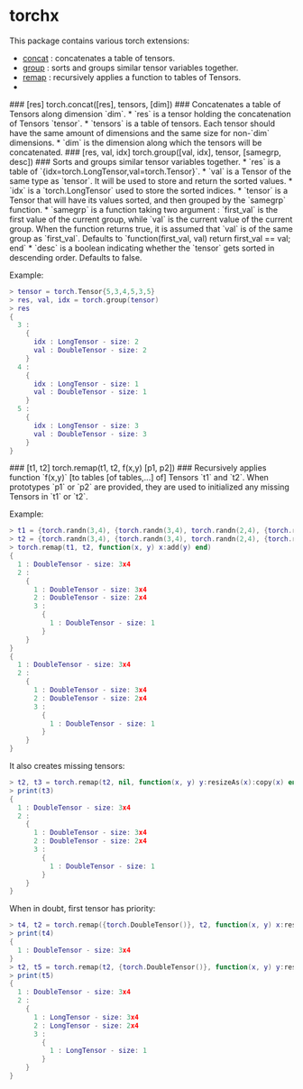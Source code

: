 torchx
======

This package contains various torch extensions:
 * [concat](#torch.concat) : concatenates a table of tensors.
 * [group](#torch.group) : sorts and groups similar tensor variables together. 
 * [remap](#torch.remap) : recursively applies a function to tables of Tensors.
 * 

<a name='torch.concat'/>
### [res] torch.concat([res], tensors, [dim]) ###
Concatenates a table of Tensors along dimension `dim`.
 * `res` is a tensor holding the concatenation of Tensors `tensor`.
 * `tensors` is a table of tensors. Each tensor should have the same amount of dimensions and the same size for non-`dim` dimensions.
 * `dim` is the dimension along which the tensors will be concatenated.

<a name='torch.group'/>
### [res, val, idx] torch.group([val, idx], tensor, [samegrp, desc]) ###
Sorts and groups similar tensor variables together.
 * `res` is a table of `{idx=torch.LongTensor,val=torch.Tensor}`.
 * `val` is a Tensor of the same type as `tensor`. It will be used to store and return the sorted values.
 * `idx` is a `torch.LongTensor` used to store the sorted indices.
 * `tensor` is a Tensor that will have its values sorted, and then grouped by the `samegrp` function.
 * `samegrp` is a function taking two argument : `first_val` is the first value of the current group, while `val` is the current value of the current group. When the function returns true, it is assumed that `val` is of the same group as `first_val`. Defaults to `function(first_val, val) return first_val == val; end`
 * `desc` is a boolean indicating whether the `tensor` gets sorted in descending order. Defaults to false.

Example:
```lua
> tensor = torch.Tensor{5,3,4,5,3,5}
> res, val, idx = torch.group(tensor)
> res
{
  3 : 
    {
      idx : LongTensor - size: 2
      val : DoubleTensor - size: 2
    }
  4 : 
    {
      idx : LongTensor - size: 1
      val : DoubleTensor - size: 1
    }
  5 : 
    {
      idx : LongTensor - size: 3
      val : DoubleTensor - size: 3
    }
}
```

<a name='torch.remap'/>
### [t1, t2] torch.remap(t1, t2, f(x,y) [p1, p2]) ###
Recursively applies function `f(x,y)` [to tables [of tables,...] of] Tensors
`t1` and `t2`. When prototypes `p1` or `p2` are provided, they are used 
to initialized any missing Tensors in `t1` or `t2`.

Example:
```lua
> t1 = {torch.randn(3,4), {torch.randn(3,4), torch.randn(2,4), {torch.randn(1)}}}
> t2 = {torch.randn(3,4), {torch.randn(3,4), torch.randn(2,4), {torch.randn(1)}}}
> torch.remap(t1, t2, function(x, y) x:add(y) end)
{
  1 : DoubleTensor - size: 3x4
  2 : 
    {
      1 : DoubleTensor - size: 3x4
      2 : DoubleTensor - size: 2x4
      3 : 
        {
          1 : DoubleTensor - size: 1
        }
    }
}
{
  1 : DoubleTensor - size: 3x4
  2 : 
    {
      1 : DoubleTensor - size: 3x4
      2 : DoubleTensor - size: 2x4
      3 : 
        {
          1 : DoubleTensor - size: 1
        }
    }
}
```
It also creates missing tensors:
```lua
> t2, t3 = torch.remap(t2, nil, function(x, y) y:resizeAs(x):copy(x) end)
> print(t3)
{
  1 : DoubleTensor - size: 3x4
  2 : 
    {
      1 : DoubleTensor - size: 3x4
      2 : DoubleTensor - size: 2x4
      3 : 
        {
          1 : DoubleTensor - size: 1
        }
    }
}
```
When in doubt, first tensor has priority:
```lua
> t4, t2 = torch.remap({torch.DoubleTensor()}, t2, function(x, y) x:resize(y:size()):copy(y) end, torch.LongTensor())
> print(t4)
{
  1 : DoubleTensor - size: 3x4
}
> t2, t5 = torch.remap(t2, {torch.DoubleTensor()}, function(x, y) y:resize(x:size()):copy(x) end, torch.LongTensor())
> print(t5)
{
  1 : DoubleTensor - size: 3x4
  2 : 
    {
      1 : LongTensor - size: 3x4
      2 : LongTensor - size: 2x4
      3 : 
        {
          1 : LongTensor - size: 1
        }
    }
}
```
